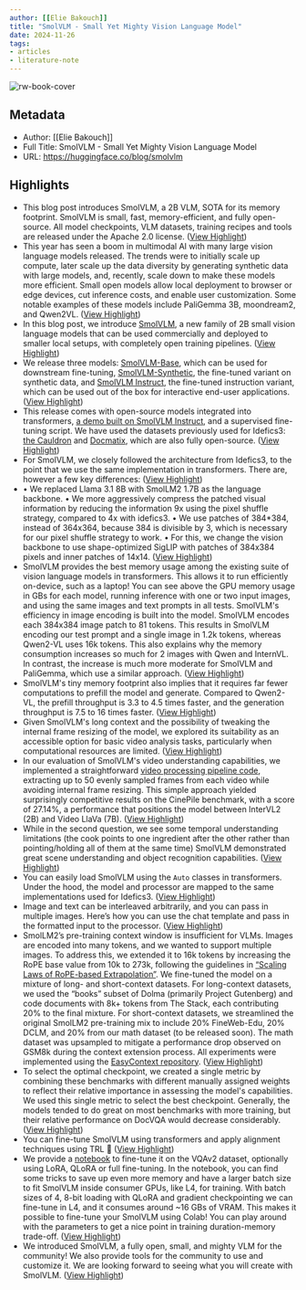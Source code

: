 ```yaml
---
author: [[Elie Bakouch]]
title: "SmolVLM - Small Yet Mighty Vision Language Model"
date: 2024-11-26
tags: 
- articles
- literature-note
---
```

![rw-book-cover](https://huggingface.co/blog/assets/smolvlm/banner.png)

## Metadata
- Author: [[Elie Bakouch]]
- Full Title: SmolVLM - Small Yet Mighty Vision Language Model
- URL: https://huggingface.co/blog/smolvlm

## Highlights
- This blog post introduces SmolVLM, a 2B VLM, SOTA for its memory footprint. SmolVLM is small, fast, memory-efficient, and fully open-source. All model checkpoints, VLM datasets, training recipes and tools are released under the Apache 2.0 license. ([View Highlight](https://read.readwise.io/read/01jdn10jggtsyv5ev7hnnedpf1))
- This year has seen a boom in multimodal AI with many large vision language models released. The trends were to initially scale up compute, later scale up the data diversity by generating synthetic data with large models, and, recently, scale down to make these models more efficient. Small open models allow local deployment to browser or edge devices, cut inference costs, and enable user customization. Some notable examples of these models include PaliGemma 3B, moondream2, and Qwen2VL. ([View Highlight](https://read.readwise.io/read/01jdn10nwbmzn27kzr3nvmrrjn))
- In this blog post, we introduce [SmolVLM](https://huggingface.co/HuggingFaceTB/SmolVLM-Instruct), a new family of 2B small vision language models that can be used commercially and deployed to smaller local setups, with completely open training pipelines. ([View Highlight](https://read.readwise.io/read/01jdn10stp7kryb773gre9kzf4))
- We release three models: [SmolVLM-Base](https://huggingface.co/HuggingFaceTB/SmolVLM-Base), which can be used for downstream fine-tuning, [SmolVLM-Synthetic](https://huggingface.co/HuggingFaceTB/SmolVLM-Synthetic), the fine-tuned variant on synthetic data, and [SmolVLM Instruct](https://huggingface.co/HuggingFaceTB/SmolVLM-Instruct), the fine-tuned instruction variant, which can be used out of the box for interactive end-user applications. ([View Highlight](https://read.readwise.io/read/01jdn10w2hs1p8dp6bxj933kbj))
- This release comes with open-source models integrated into transformers, [a demo built on SmolVLM Instruct](https://huggingface.co/spaces/HuggingFaceTB/SmolVLM), and a supervised fine-tuning script. We have used the datasets previously used for Idefics3: [the Cauldron](https://huggingface.co/datasets/HuggingFaceM4/the_cauldron) and [Docmatix](https://huggingface.co/datasets/HuggingFaceM4/Docmatix), which are also fully open-source. ([View Highlight](https://read.readwise.io/read/01jdn115f6t1h9961ta8w0qtkb))
- For SmolVLM, we closely followed the architecture from Idefics3, to the point that we use the same implementation in transformers. There are, however a few key differences: ([View Highlight](https://read.readwise.io/read/01jdn11fc0p87erfe6h8p9f5dr))
- • We replaced Llama 3.1 8B with SmolLM2 1.7B as the language backbone.
  • We more aggressively compress the patched visual information by reducing the information 9x using the pixel shuffle strategy, compared to 4x with idefics3.
  • We use patches of 384*384, instead of 364x364, because 384 is divisible by 3, which is necessary for our pixel shuffle strategy to work.
  • For this, we change the vision backbone to use shape-optimized SigLIP with patches of 384x384 pixels and inner patches of 14x14. ([View Highlight](https://read.readwise.io/read/01jdn11qtevy9phckgtz3zqkn9))
- SmolVLM provides the best memory usage among the existing suite of vision language models in transformers. This allows it to run efficiently on-device, such as a laptop! You can see above the GPU memory usage in GBs for each model, running inference with one or two input images, and using the same images and text prompts in all tests. SmolVLM's efficiency in image encoding is built into the model. SmolVLM encodes each 384x384 image patch to 81 tokens. This results in SmolVLM encoding our test prompt and a single image in 1.2k tokens, whereas Qwen2-VL uses 16k tokens. This also explains why the memory consumption increases so much for 2 images with Qwen and InternVL. In contrast, the increase is much more moderate for SmolVLM and PaliGemma, which use a similar approach. ([View Highlight](https://read.readwise.io/read/01jdn11ve70smmvaebqvym4q5e))
- SmolVLM's tiny memory footprint also implies that it requires far fewer computations to prefill the model and generate. Compared to Qwen2-VL, the prefill throughput is 3.3 to 4.5 times faster, and the generation throughput is 7.5 to 16 times faster. ([View Highlight](https://read.readwise.io/read/01jdn122rwa21gz7dgtsdpzrsh))
- Given SmolVLM's long context and the possibility of tweaking the internal frame resizing of the model, we explored its suitability as an accessible option for basic video analysis tasks, particularly when computational resources are limited. ([View Highlight](https://read.readwise.io/read/01jdn127scc6bskwn7cgr3fwaa))
- In our evaluation of SmolVLM's video understanding capabilities, we implemented a straightforward [video processing pipeline code](https://github.com/huggingface/smollm/blob/main/inference/smolvlm/SmolVLM_video_inference.py), extracting up to 50 evenly sampled frames from each video while avoiding internal frame resizing. This simple approach yielded surprisingly competitive results on the CinePile benchmark, with a score of 27.14%, a performance that positions the model between InterVL2 (2B) and Video LlaVa (7B). ([View Highlight](https://read.readwise.io/read/01jdn129a752427230gnfm7rzh))
- While in the second question, we see some temporal understanding limitations (the cook points to one ingredient after the other rather than pointing/holding all of them at the same time) SmolVLM demonstrated great scene understanding and object recognition capabilities. ([View Highlight](https://read.readwise.io/read/01jdn12gdkq68rgb2ha1dfq1j7))
- You can easily load SmolVLM using the `Auto` classes in transformers. Under the hood, the model and processor are mapped to the same implementations used for Idefics3. ([View Highlight](https://read.readwise.io/read/01jdn12negwfet14gw2zd7nzrb))
- Image and text can be interleaved arbitrarily, and you can pass in multiple images. Here’s how you can use the chat template and pass in the formatted input to the processor. ([View Highlight](https://read.readwise.io/read/01jdn12rjxdv954w0bq8s847qs))
- SmolLM2’s pre-training context window is insufficient for VLMs. Images are encoded into many tokens, and we wanted to support multiple images. To address this, we extended it to 16k tokens by increasing the RoPE base value from 10k to 273k, following the guidelines in [“Scaling Laws of RoPE-based Extrapolation”](https://arxiv.org/abs/2310.05209). We fine-tuned the model on a mixture of long- and short-context datasets. For long-context datasets, we used the “books” subset of Dolma (primarily Project Gutenberg) and code documents with 8k+ tokens from The Stack, each contributing 20% to the final mixture. For short-context datasets, we streamlined the original SmolLM2 pre-training mix to include 20% FineWeb-Edu, 20% DCLM, and 20% from our math dataset (to be released soon). The math dataset was upsampled to mitigate a performance drop observed on GSM8k during the context extension process. All experiments were implemented using the [EasyContext repository](https://github.com/jzhang38/EasyContext). ([View Highlight](https://read.readwise.io/read/01jdn12wty7m80rx1z90dg650x))
- To select the optimal checkpoint, we created a single metric by combining these benchmarks with different manually assigned weights to reflect their relative importance in assessing the model's capabilities. We used this single metric to select the best checkpoint. Generally, the models tended to do great on most benchmarks with more training, but their relative performance on DocVQA would decrease considerably. ([View Highlight](https://read.readwise.io/read/01jdn13k79m4twhrvsjkp7en45))
- You can fine-tune SmolVLM using transformers and apply alignment techniques using TRL 🚀 ([View Highlight](https://read.readwise.io/read/01jdn13n7dxwqcaz13gth78ek2))
- We provide a [notebook](https://github.com/huggingface/smollm/blob/main/finetuning/Smol_VLM_FT.ipynb) to fine-tune it on the VQAv2 dataset, optionally using LoRA, QLoRA or full fine-tuning. In the notebook, you can find some tricks to save up even more memory and have a larger batch size to fit SmolVLM inside consumer GPUs, like L4, for training. With batch sizes of 4, 8-bit loading with QLoRA and gradient checkpointing we can fine-tune in L4, and it consumes around ~16 GBs of VRAM. This makes it possible to fine-tune your SmolVLM using Colab! You can play around with the parameters to get a nice point in training duration-memory trade-off. ([View Highlight](https://read.readwise.io/read/01jdn13prqp0j2xgchdy5xn2zz))
- We introduced SmolVLM, a fully open, small, and mighty VLM for the community! We also provide tools for the community to use and customize it. We are looking forward to seeing what you will create with SmolVLM. ([View Highlight](https://read.readwise.io/read/01jdn13sb7dwm6hyrb34g8yfnd))
